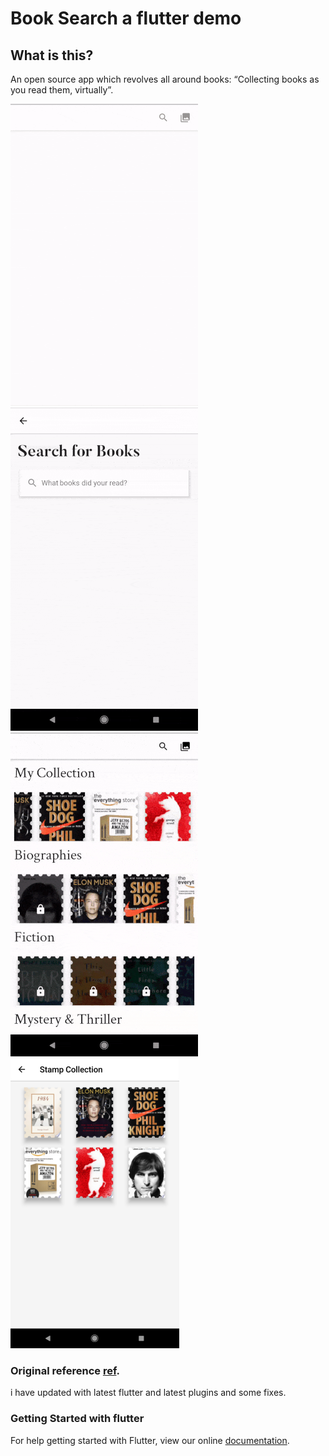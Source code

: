 # Book Search a flutter demo

## What is this?
An open source app which revolves all around books: “Collecting books as you read them, virtually”.

![](https://github.com/tundak/Flutter-Search/blob/master/readmeAssets/fade_in_myCollection_gif.gif)
![](https://github.com/tundak/Flutter-Search/blob/master/readmeAssets/search_gif.gif)
![](https://github.com/tundak/Flutter-Search/blob/master/readmeAssets/unlocking_gif.gif)
![](https://github.com/tundak/Flutter-Search/blob/master/readmeAssets/stamps.png)


### Original reference [ref](https://github.com/Norbert515/BookSearch).
i have updated with latest flutter and latest plugins and some fixes.


### Getting Started with flutter

For help getting started with Flutter, view our online
[documentation](http://flutter.io/).
